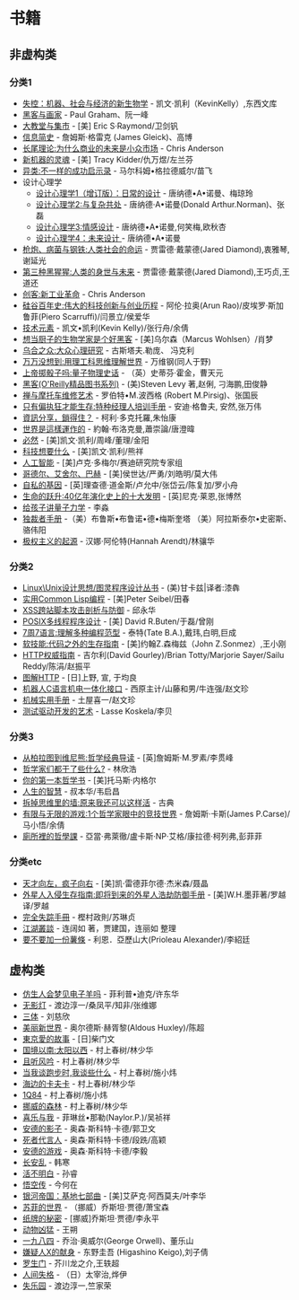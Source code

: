 # 书籍

## 非虚构类

### 分类1

* [失控：机器、社会与经济的新生物学](https://book.douban.com/subject/5375620/) - 凯文·凯利（KevinKelly）,东西文库
* [黑客与画家](https://book.douban.com/subject/6021440/) - Paul Graham、阮一峰
* [大教堂与集市](https://book.douban.com/subject/25881855/) - [美] Eric S·Raymond/卫剑钒
* [信息简史](https://book.douban.com/subject/25752043/) - 詹姆斯·格雷克 (James Gleick)、高博
* [长尾理论:为什么商业的未来是小众市场](https://www.amazon.cn/dp/B01429M426) - Chris Anderson
* [新机器的灵魂](https://book.douban.com/subject/2285903/) - [美] Tracy Kidder/仇万煜/左兰芬 
* [异类:不一样的成功启示录](https://www.amazon.cn/dp/B00JD436FA) - 马尔科姆•格拉德威尔/苗飞
* 设计心理学
  * [设计心理学1（增订版）：日常的设计](https://book.douban.com/subject/26102860/) - 唐纳德•A•诺曼、梅琼玲
  * [设计心理学2:与复杂共处](https://book.douban.com/subject/26424608/) - 唐纳德‧A•诺曼(Donald Arthur.Norman)、张磊
  * [设计心理学3:情感设计](https://book.douban.com/subject/26424688/) - 唐纳德•A•诺曼,何笑梅,欧秋杏
  * [设计心理学4：未来设计 ](https://book.douban.com/subject/26647363/)- 唐纳德•A•诺曼
* [枪炮、病菌与钢铁:人类社会的命运](https://book.douban.com/subject/1813841/) - 贾雷德·戴蒙德(Jared Diamond),衷雅琴,谢延光
* [第三种黑猩猩:人类的身世与未来](https://book.douban.com/subject/10607615/) - 贾雷德·戴蒙德(Jared Diamond),王巧贞,王道还
* [创客:新工业革命](https://www.amazon.cn/dp/B00ZQD47GY) - Chris Anderson
* [硅谷百年史:伟大的科技创新与创业历程](https://www.amazon.cn/dp/B00J8Q8P4K) - 阿伦·拉奥(Arun Rao)/皮埃罗·斯加鲁菲(Piero Scarruffi)/闫景立/侯爱华
* [技术元素](https://www.amazon.cn/dp/B007UWX814) - 凯文•凯利(Kevin Kelly)/张行舟/余倩
* [想当厨子的生物学家是个好黑客](https://www.amazon.cn/dp/B01N0ZGEV9) - [美]乌尔森（Marcus Wohlsen）/肖梦
* [乌合之众:大众心理研究](https://book.douban.com/subject/1012611/) - 古斯塔夫.勒庞、 冯克利
* [万万没想到:用理工科思维理解世界](https://book.douban.com/subject/25986341/) - 万维钢(同人于野)
* [上帝掷骰子吗:量子物理史话](https://book.douban.com/subject/1467022/) - （英）史蒂芬·霍金，曹天元
* [黑客(O'Reilly精品图书系列)](https://book.douban.com/subject/6860890/) - (美)Steven Levy 著,赵俐, 刁海鹏,田俊静
* [禅与摩托车维修艺术](https://book.douban.com/subject/6811366/) - 罗伯特•M.波西格 (Robert M.Pirsig)、张国辰
* [只有偏执狂才能生存:特种经理人培训手册](https://book.douban.com/subject/1002474/) - 安迪·格鲁夫, 安然,张万伟
* [資訊分享，鎖得住？](https://book.douban.com/subject/30229898/) - 柯利‧多克托羅,朱怡康
* [世界是這樣運作的](https://book.douban.com/subject/26393793/) - 約翰‧布洛克曼,蕭崇論/唐澄暐
* [必然](https://book.douban.com/subject/26658379/) - [美]凯文·凯利/周峰/董理/金阳
* [科技想要什么](https://book.douban.com/subject/6965746/) - [美]凯文·凯利/熊祥
* [人工智能](https://www.amazon.cn/dp/B01N950G9Q) - [美]卢克·多梅尔/赛迪研究院专家组
* [哥德尔、艾舍尔、巴赫](https://book.douban.com/subject/1291204/) - [美]侯世达/严勇/刘皓明/莫大伟
* [自私的基因](https://www.amazon.cn/dp/B008MIGAI8/) - [英]理查德·道金斯/卢允中/张岱云/陈复加/罗小舟
* [生命的跃升:40亿年演化史上的十大发明](https://www.amazon.cn/dp/B018R4Z0J6/) - [英]尼克·莱恩,张博然
* [给孩子讲量子力学](https://www.amazon.cn/dp/B01NANJEPL) - 李淼
* [独裁者手册](https://www.amazon.cn/dp/B07B64T6VX/) -（美）布鲁斯•布鲁诺•德•梅斯奎塔 （美）阿拉斯泰尔•史密斯、骆伟阳
* [极权主义的起源](https://www.amazon.cn/dp/B00QI657PI) - 汉娜·阿伦特(Hannah Arendt)/林骧华

### 分类2

* [Linux\Unix设计思想/图灵程序设计丛书](https://book.douban.com/subject/7564417/) - (美)甘卡兹|译者:漆犇
* [实用Common Lisp编程](https://book.douban.com/subject/6859720/) - [美]Peter Seibel/田春
* [XSS跨站脚本攻击剖析与防御](https://www.amazon.cn/dp/B00EOWFXZC) - 邱永华
* [POSIX多线程程序设计](https://book.douban.com/subject/1236825/) - [美] David R.Buten/于磊/曾刚
* [7周7语言:理解多种编程范型](https://book.douban.com/subject/10555435/) - 泰特(Tate B.A.),戴玮,白明,巨成
* [软技能:代码之外的生存指南](https://book.douban.com/subject/26835090/) - [美]约翰Z.森梅兹（John Z.Sonmez）,王小刚
* [HTTP权威指南](https://www.amazon.cn/dp/B008XFDQ14) - 吉尔利(David Gourley)/Brian Totty/Marjorie Sayer/Sailu Reddy/陈涓/赵振平
* [图解HTTP](https://book.douban.com/subject/25863515/) - [日]上野, 宣, 于均良
* [机器人C语言机电一体化接口](https://www.amazon.cn/dp/B00116BKHO) - 西原主计/山藤和男/牛连强/赵文珍
* [机械实用手册](https://www.amazon.cn/dp/B0011ACENO) - 土屋喜一/赵文珍 
* [测试驱动开发的艺术](https://www.amazon.cn/dp/B00IOAM6UK) - Lasse Koskela/李贝

### 分类3

* [从柏拉图到维尼熊:哲学经典导读](https://www.amazon.cn/dp/B071HT3QN7) - [英]詹姆斯·M.罗素/李贯峰
* [哲学家们都干了些什么?](https://www.amazon.cn/dp/B0123MCPXM) - 林欣浩
* [你的第一本哲学书](https://www.amazon.cn/dp/B01M7219PX) - [美]托马斯·内格尔
* [人生的智慧](https://www.amazon.cn/dp/B0171AG5GO) - 叔本华/韦启昌
* [拆掉思维里的墙:原来我还可以这样活](https://www.amazon.cn/dp/B01FFFS7KY/) - 古典
* [有限与无限的游戏:1个哲学家眼中的竞技世界](https://www.amazon.cn/dp/B00FRN0YF6) - 詹姆斯·卡斯(James P.Carse)/马小悟/余倩
* [廁所裡的哲學課](https://book.douban.com/subject/27159269/) - 亞當‧弗萊徹/盧卡斯‧NP‧艾格/康拉德‧柯列弗,彭菲菲


### 分类etc

* [天才向左，疯子向右](https://www.amazon.cn/dp/B06XSM5GBW) - [美]凯·雷德菲尔德·杰米森/聂晶
* [外星人入侵生存指南:即将到来的外星人浩劫防御手册](https://www.amazon.cn/dp/B00KXOZAMQ) - [美]W.H.墨菲著/罗越译/罗越
* [完全失踪手冊](https://book.douban.com/subject/3072831/) - 樫村政則/苏琳贞
* [江湖叢談](https://www.amazon.cn/dp/9573269236) - 连阔如 著，贾建国，连丽如 整理
* [要不要加一份薯條](https://book.douban.com/subject/4060118/) - 利恩．亞歷山大(Prioleau Alexander)/李紹廷 


## 虚构类

* [仿生人会梦见电子羊吗](https://www.amazon.cn/dp/B00F0F3RM8) - 菲利普•迪克/许东华
* [无影灯](https://www.amazon.cn/dp/B001T4ZBXW) - 渡边淳一/桑凤平/知非/张维娜
* [三体](https://www.amazon.cn/dp/B00OB3SNMY) - 刘慈欣
* [美丽新世界](https://www.amazon.cn/dp/B072ZLN5CK) - 奥尔德斯·赫胥黎(Aldous Huxley)/陈超
* [東京愛的故事](https://book.douban.com/subject/1776127/) - [日]柴门文
* [国境以南:太阳以西](https://www.amazon.cn/dp/B01IR5WBIS) - 村上春树/林少华
* [且听风吟](https://www.amazon.cn/dp/B06X1BB5JY) - 村上春树/林少华
* [当我谈跑步时,我谈些什么](https://www.amazon.cn/dp/B01449CGAO) - 村上春树/施小炜
* [海边的卡夫卡](https://www.amazon.cn/dp/B06ZZNYYWX) - 村上春树/林少华
* [1Q84](https://www.amazon.cn/dp/B004K6KKUU) - 村上春树/施小炜
* [挪威的森林](https://www.amazon.cn/dp/B00JLACTKY) - 村上春树/林少华
* [喜乐与我](https://www.amazon.cn/dp/B0055PTA0Q) - 菲琳丝•那勒(Naylor.P.)/吴祯祥
* [安德的影子](https://www.amazon.cn/dp/B01FLK9POK) - 奥森·斯科特·卡德/郭卫文
* [死者代言人](https://www.amazon.cn/dp/B01FLK9PX6) - 奥森·斯科特·卡德/段跣/高颖
* [安德的游戏](https://www.amazon.cn/dp/B01FLK9Q94) - 奥森·斯科特·卡德/李毅
* [长安乱](https://book.douban.com/subject/1049219/) - 韩寒
* [活不明白](https://book.douban.com/subject/3805694/) - 孙睿
* [悟空传](https://book.douban.com/subject/1485224/) - 今何在
* [银河帝国：基地七部曲](https://book.douban.com/subject/26389895/) - [美]艾萨克·阿西莫夫/叶李华
* [苏菲的世界](https://book.douban.com/subject/1045818/) - （挪威）乔斯坦·贾德/萧宝森
* [纸牌的秘密](https://book.douban.com/subject/2296687/) - [挪威]乔斯坦·贾德/李永平
* [动物凶猛](https://book.douban.com/subject/1143694/) - 王朔
* [一九八四](https://book.douban.com/subject/3815131/) - 乔治·奥威尔(George Orwell)、董乐山
* [嫌疑人X的献身](https://book.douban.com/subject/25924253/) - 东野圭吾 (Higashino Keigo),刘子倩
* [罗生门](https://book.douban.com/subject/3136271/) - 芥川龙之介,王轶超
* [人间失格](https://book.douban.com/subject/4011670/) - （日）太宰治,烨伊
* [失乐园](https://book.douban.com/subject/1008074/) - 渡边淳一,竺家荣